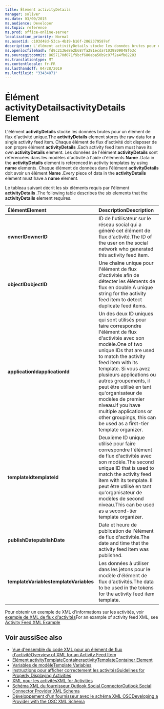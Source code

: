 ```yaml
---
title: Élément activityDetails
manager: soliver
ms.date: 03/09/2015
ms.audience: Developer
ms.topic: reference
ms.prod: office-online-server
localization_priority: Normal
ms.assetid: c103d48d-53ca-4b19-b16f-2862379587ef
description: L'élément activityDetails stocke les données brutes pour un élément de flux d'activité unique. Chaque élément de flux d'activité doit disposer de son propre élément activityDetails. Les données de l'élément activityDetails sont référencées dans les modèles d'activité à l'aide d'éléments Name.
ms.openlocfilehash: fd9c2136e8e2b687fa281ecda71039809848f63c
ms.sourcegitcommit: 8657170d071f9bcf680aba50b9c07f2a4fb82283
ms.translationtype: MT
ms.contentlocale: fr-FR
ms.lasthandoff: 04/28/2019
ms.locfileid: "33434871"
---
```

# <a name="activitydetails-element"></a><span data-ttu-id="ffdd8-105">Élément activityDetails</span><span class="sxs-lookup"><span data-stu-id="ffdd8-105">activityDetails Element</span></span>

<span data-ttu-id="ffdd8-106">L'élément **activityDetails** stocke les données brutes pour un élément de flux d'activité unique.</span><span class="sxs-lookup"><span data-stu-id="ffdd8-106">The **activityDetails** element stores the raw data for a single activity feed item.</span></span> <span data-ttu-id="ffdd8-107">Chaque élément de flux d'activité doit disposer de son propre élément **activityDetails** .</span><span class="sxs-lookup"><span data-stu-id="ffdd8-107">Each activity feed item must have its own **activityDetails** element.</span></span> <span data-ttu-id="ffdd8-108">Les données de l'élément **activityDetails** sont référencées dans les modèles d'activité à l'aide d'éléments **Name** .</span><span class="sxs-lookup"><span data-stu-id="ffdd8-108">Data in the **activityDetails** element is referenced in activity templates by using **name** elements.</span></span> <span data-ttu-id="ffdd8-109">Chaque élément de données dans l'élément **activityDetails** doit avoir un élément **Name** .</span><span class="sxs-lookup"><span data-stu-id="ffdd8-109">Every piece of data in the **activityDetails** element must have a **name** element.</span></span> 
  
<span data-ttu-id="ffdd8-110">Le tableau suivant décrit les six éléments requis par l'élément **activityDetails** .</span><span class="sxs-lookup"><span data-stu-id="ffdd8-110">The following table describes the six elements that the **activityDetails** element requires.</span></span> 
  
|<span data-ttu-id="ffdd8-111">**Élément**</span><span class="sxs-lookup"><span data-stu-id="ffdd8-111">**Element**</span></span>|<span data-ttu-id="ffdd8-112">**Description**</span><span class="sxs-lookup"><span data-stu-id="ffdd8-112">**Description**</span></span>|
|:-----|:-----|
|<span data-ttu-id="ffdd8-113">**ownerID**</span><span class="sxs-lookup"><span data-stu-id="ffdd8-113">**ownerID**</span></span> <br/> |<span data-ttu-id="ffdd8-114">ID de l'utilisateur sur le réseau social qui a généré cet élément de flux d'activité.</span><span class="sxs-lookup"><span data-stu-id="ffdd8-114">The ID of the user on the social network who generated this activity feed item.</span></span>  <br/> |
|<span data-ttu-id="ffdd8-115">**objectID**</span><span class="sxs-lookup"><span data-stu-id="ffdd8-115">**objectID**</span></span> <br/> |<span data-ttu-id="ffdd8-116">Une chaîne unique pour l'élément de flux d'activités afin de détecter les éléments de flux en double.</span><span class="sxs-lookup"><span data-stu-id="ffdd8-116">A unique string for the activity feed item to detect duplicate feed items.</span></span>  <br/> |
|<span data-ttu-id="ffdd8-117">**applicationId**</span><span class="sxs-lookup"><span data-stu-id="ffdd8-117">**applicationId**</span></span> <br/> |<span data-ttu-id="ffdd8-118">Un des deux ID uniques qui sont utilisés pour faire correspondre l'élément de flux d'activités avec son modèle.</span><span class="sxs-lookup"><span data-stu-id="ffdd8-118">One of two unique IDs that are used to match the activity feed item with its template.</span></span> <span data-ttu-id="ffdd8-119">Si vous avez plusieurs applications ou autres groupements, il peut être utilisé en tant qu'organisateur de modèles de premier niveau.</span><span class="sxs-lookup"><span data-stu-id="ffdd8-119">If you have multiple applications or other groupings, this can be used as a first-tier template organizer.</span></span>  <br/> |
|<span data-ttu-id="ffdd8-120">**templateId**</span><span class="sxs-lookup"><span data-stu-id="ffdd8-120">**templateId**</span></span> <br/> |<span data-ttu-id="ffdd8-121">Deuxième ID unique utilisé pour faire correspondre l'élément de flux d'activités avec son modèle.</span><span class="sxs-lookup"><span data-stu-id="ffdd8-121">The second unique ID that is used to match the activity feed item with its template.</span></span> <span data-ttu-id="ffdd8-122">Il peut être utilisé en tant qu'organisateur de modèles de second niveau.</span><span class="sxs-lookup"><span data-stu-id="ffdd8-122">This can be used as a second-tier template organizer.</span></span>  <br/> |
|<span data-ttu-id="ffdd8-123">**publishDate**</span><span class="sxs-lookup"><span data-stu-id="ffdd8-123">**publishDate**</span></span> <br/> |<span data-ttu-id="ffdd8-124">Date et heure de publication de l'élément de flux d'activités.</span><span class="sxs-lookup"><span data-stu-id="ffdd8-124">The date and time that the activity feed item was published.</span></span>  <br/> |
|<span data-ttu-id="ffdd8-125">**templateVariables**</span><span class="sxs-lookup"><span data-stu-id="ffdd8-125">**templateVariables**</span></span> <br/> |<span data-ttu-id="ffdd8-126">Les données à utiliser dans les jetons pour le modèle d'élément de flux d'activités.</span><span class="sxs-lookup"><span data-stu-id="ffdd8-126">The data to be used in the tokens for the activity feed item template.</span></span>  <br/> |
   
<span data-ttu-id="ffdd8-127">Pour obtenir un exemple de XML d'informations sur les activités, voir [exemple de XML de flux d'activités](activity-feed-xml-example.md)</span><span class="sxs-lookup"><span data-stu-id="ffdd8-127">For an example of activity feed XML, see [Activity Feed XML Example](activity-feed-xml-example.md)</span></span>
  
## <a name="see-also"></a><span data-ttu-id="ffdd8-128">Voir aussi</span><span class="sxs-lookup"><span data-stu-id="ffdd8-128">See also</span></span>

- [<span data-ttu-id="ffdd8-129">Vue d'ensemble du code XML pour un élément de flux d'activité</span><span class="sxs-lookup"><span data-stu-id="ffdd8-129">Overview of XML for an Activity Feed Item</span></span>](overview-of-xml-for-an-activity-feed-item.md)  
- [<span data-ttu-id="ffdd8-130">Élément activityTemplateContainer</span><span class="sxs-lookup"><span data-stu-id="ffdd8-130">activityTemplateContainer Element</span></span>](activitytemplatecontainer-element.md)  
- [<span data-ttu-id="ffdd8-131">Variables de modèle</span><span class="sxs-lookup"><span data-stu-id="ffdd8-131">Template Variables</span></span>](template-variables.md) 
- [<span data-ttu-id="ffdd8-132">Instructions pour afficher correctement les activités</span><span class="sxs-lookup"><span data-stu-id="ffdd8-132">Guidelines for Properly Displaying Activities</span></span>](guidelines-for-properly-displaying-activities.md)  
- [<span data-ttu-id="ffdd8-133">XML pour les activités</span><span class="sxs-lookup"><span data-stu-id="ffdd8-133">XML for Activities</span></span>](xml-for-activities.md)  
- [<span data-ttu-id="ffdd8-134">Schéma XML du fournisseur Outlook Social Connector</span><span class="sxs-lookup"><span data-stu-id="ffdd8-134">Outlook Social Connector Provider XML Schema</span></span>](outlook-social-connector-provider-xml-schema.md)
- [<span data-ttu-id="ffdd8-135">Développement d'un fournisseur avec le schéma XML OSC</span><span class="sxs-lookup"><span data-stu-id="ffdd8-135">Developing a Provider with the OSC XML Schema</span></span>](developing-a-provider-with-the-osc-xml-schema.md)

